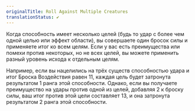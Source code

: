 ```yaml
---
originalTitle: Roll Against Multiple Creatures
translationStatus: ✔️
---
```

Когда способность имеет несколько целей (будь то удар с более чем одной целью или эффект области), вы совершаете один бросок силы и применяете итог ко всем целям. Если у вас есть преимущества или помехи против некоторых, но не всех целей, вы можете применить разный уровень исхода к отдельным целям.  

Например, если вы нацелились на трёх существ способностью удара и итог Броска Воздействия равен 11, каждая цель будет затронута результатом 1 ранга этой способности. Однако, если вы получаете преимущество на удары против одной из целей, добавляя 2 к броску силы, ваш итог против этой цели составляет 13, и она затронута результатом 2 ранга этой способности.